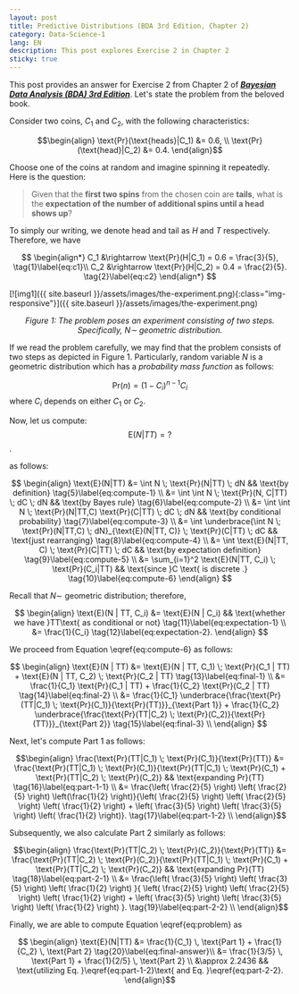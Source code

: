 ```yaml
---
layout: post
title: Predictive Distributions (BDA 3rd Edition, Chapter 2) 
category: Data-Science-1
lang: EN
description: This post explores Exercise 2 in Chapter 2
sticky: true
---
```


This post provides an answer for Exercise 2 from Chapter 2 of [_**Bayesian Data Analysis (BDA) 3rd Edition**_](http://www.stat.columbia.edu/~gelman/book/BDA3.pdf). Let's state the problem from the beloved book.   

Consider two coins, $C_1$ and $C_2$, with the following characteristics:     

$$\begin{align}
\text{Pr}(\text{heads}|C_1) &= 0.6, \\
\text{Pr}(\text{head}|C_2) &= 0.4.     
\end{align}$$

Choose one of the coins at random and imagine spinning it repeatedly.     
Here is the question: 

> Given that the **first two spins** from the chosen coin are **tails**, what is the **expectation of the number of additional spins until a head shows up**?

To simply our writing, we denote $\text{head}$ and $\text{tail}$ as $H$ and $T$ respectively. Therefore, we have

$$
  \begin{align*}
    C_1 &\rightarrow \text{Pr}(H|C_1) = 0.6 = \frac{3}{5}, \tag{1}\label{eq:c1}\\
    C_2 &\rightarrow \text{Pr}(H|C_2) = 0.4 = \frac{2}{5}. \tag{2}\label{eq:c2}
  \end{align*}
$$

[![img1]({{ site.baseurl }}/assets/images/the-experiment.png){:class="img-responsive"}]({{ site.baseurl }}/assets/images/the-experiment.png)*<center>$\pmb{\text{Figure 1}}$: The problem poses an experiment consisting of two steps. Specifically, $N \sim$ geometric distribution.</center>*
    

If we read the problem carefully, we may find that the problem consists of two steps as depicted in $\pmb{\text{Figure 1}}$. Particularly, random variable $N$ is a geometric distribution which has a _probability mass function_ as follows:

$$
  \begin{equation}
    \text{Pr}(n) = (1-C_i)^{n-1} C_i \tag{3}\label{eq:pmf-geometri}
  \end{equation}
$$
where $C_i$ depends on either $C_1$ or $C_2$.    
    
Now, let us compute:
   $$ \begin{equation}
    \text{E}(N|TT) = ? \tag{4}\label{eq:problem} 
   \end{equation}$$.

as follows:

$$
  \begin{align}
    \text{E}(N|TT) &= \int N \; \text{Pr}(N|TT) \; dN && \text{by definition} \tag{5}\label{eq:compute-1} \\ 
                   &= \int \int N \; \text{Pr}(N, C|TT) \; dC \; dN && \text{by Bayes rule} \tag{6}\label{eq:compute-2} \\ 
                   &= \int \int N \; \text{Pr}(N|TT,C) \text{Pr}(C|TT) \; dC \; dN && \text{by conditional probability} \tag{7}\label{eq:compute-3} \\ 
                   &= \int \underbrace{\int N \; \text{Pr}(N|TT,C) \; dN}_{\text{E}(N|TT, C)} \; \text{Pr}(C|TT) \; dC && \text{just rearranging} \tag{8}\label{eq:compute-4} \\
                   &= \int \text{E}(N|TT, C) \; \text{Pr}(C|TT) \; dC && \text{by expectation definition} \tag{9}\label{eq:compute-5} \\
                   &= \sum_{i=1}^2 \text{E}(N|TT, C_i) \; \text{Pr}(C_i|TT) && \text{since }C \text{ is discrete .}   \tag{10}\label{eq:compute-6}                   
  \end{align}
$$

Recall that $N \sim$ geometric distribution; therefore, 

$$
  \begin{align}
    \text{E}(N | TT, C_i) &= \text{E}(N | C_i) && \text{whether we have }TT\text{ as conditional or not} \tag{11}\label{eq:expectation-1} \\
                          &= \frac{1}{C_i}         \tag{12}\label{eq:expectation-2}.
  \end{align}
$$

We proceed from Equation \eqref{eq:compute-6} as follows:

$$ \begin{align}
  \text{E}(N | TT) &= \text{E}(N | TT, C_1) \; \text{Pr}(C_1 | TT) +  \text{E}(N | TT, C_2) \; \text{Pr}(C_2 | TT) \tag{13}\label{eq:final-1} \\
                   &= \frac{1}{C_1} \text{Pr}(C_1 | TT) +  \frac{1}{C_2} \text{Pr}(C_2 | TT) \tag{14}\label{eq:final-2}   \\
                   &= \frac{1}{C_1} \underbrace{\frac{\text{Pr}(TT|C_1) \; \text{Pr}(C_1)}{\text{Pr}(TT)}}_{\text{Part 1}} +  \frac{1}{C_2}  \underbrace{\frac{\text{Pr}(TT|C_2) \; \text{Pr}(C_2)}{\text{Pr}(TT)}}_{\text{Part 2}} \tag{15}\label{eq:final-3}   \\
\end{align}
$$

Next, let's compute $\text{Part 1}$ as follows:

$$\begin{align}
  \frac{\text{Pr}(TT|C_1) \; \text{Pr}(C_1)}{\text{Pr}(TT)} &= \frac{\text{Pr}(TT|C_1) \; \text{Pr}(C_1)}{\text{Pr}(TT|C_1) \; \text{Pr}(C_1) + \text{Pr}(TT|C_2) \; \text{Pr}(C_2)} && \text{expanding Pr}(TT) \tag{16}\label{eq:part-1-1} \\
     &= \frac{\left( \frac{2}{5} \right) \left( \frac{2}{5} \right) \left(\frac{1}{2} \right)}{\left( \frac{2}{5} \right) \left( \frac{2}{5} \right) \left( \frac{1}{2} \right) + \left( \frac{3}{5} \right) \left( \frac{3}{5} \right) \left( \frac{1}{2} \right)}. \tag{17}\label{eq:part-1-2} \\
\end{align}$$

Subsequently, we also calculate $\text{Part 2}$ similarly as follows:

$$\begin{align}
  \frac{\text{Pr}(TT|C_2) \; \text{Pr}(C_2)}{\text{Pr}(TT)} &= \frac{\text{Pr}(TT|C_2) \; \text{Pr}(C_2)}{\text{Pr}(TT|C_1) \; \text{Pr}(C_1) + \text{Pr}(TT|C_2) \; \text{Pr}(C_2)} && \text{expanding Pr}(TT) \tag{18}\label{eq:part-2-1} \\
     &= \frac{\left( \frac{3}{5} \right) \left( \frac{3}{5} \right) \left( \frac{1}{2} \right) }{ \left( \frac{2}{5} \right) \left( \frac{2}{5} \right) \left( \frac{1}{2} \right) + \left( \frac{3}{5} \right) \left( \frac{3}{5} \right) \left( \frac{1}{2} \right) }. \tag{19}\label{eq:part-2-2} \\
\end{align}$$

Finally, we are able to compute Equation \eqref{eq:problem} as

$$ \begin{align}
  \text{E}(N|TT) &= \frac{1}{C_1} \, \text{Part 1} + \frac{1}{C_2} \, \text{Part 2} \tag{20}\label{eq:final-answer}\\
                 &= \frac{1}{3/5} \, \text{Part 1} + \frac{1}{2/5} \, \text{Part 2} \\
                 &\approx 2.2436   && \text{utilizing Eq. }\eqref{eq:part-1-2}\text{ and Eq. }\eqref{eq:part-2-2}. 
\end{align}$$
